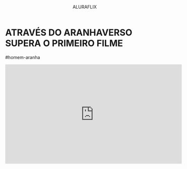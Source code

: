<body>
<header>ALURAFLIX</header>

<h1>ATRAVÉS DO ARANHAVERSO SUPERA O PRIMEIRO FILME</h1>
<p>#homem-aranha</p>

 <iframe width="560" height="315" src="https://www.youtube.com/embed/gt_fAE1Eg2Q?si=EEv-tsY_b1B2OwKE" title="YouTube video player" frameborder="0" allow="accelerometer; autoplay; clipboard-write; encrypted-media; gyroscope; picture-in-picture; web-share" referrerpolicy="strict-origin-when-cross-origin" allowfullscreen></iframe>

</body>